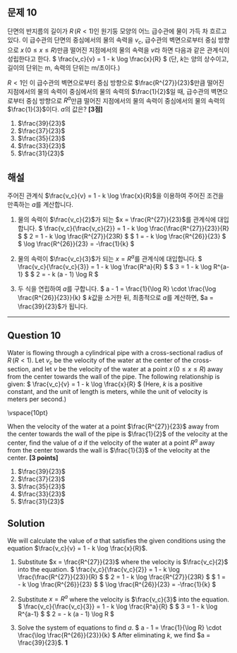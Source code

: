 ## 문제 10
단면의 반지름의 길이가 $R\,(R < 1)$인 원기둥 모양의 어느 급수관에 물이 가득 차 흐르고 있다. 이 급수관의 단면의 중심에서의 물의 속력을 $v_c$, 급수관의 벽면으로부터 중심 방향으로 $x\,(0 \leq x \leq R)$만큼 떨어진 지점에서의 물의 속력을 $v$라 하면 다음과 같은 관계식이 성립한다고 한다.
$
\frac{v_c}{v} = 1 - k \log \frac{x}{R}
$
(단, $k$는 양의 상수이고, 길이의 단위는 m, 속력의 단위는 m/초이다.)


$R < 1$인 이 급수관의 벽면으로부터 중심 방향으로 $\frac{R^{27}}{23}$만큼 떨어진 지점에서의 물의 속력이 중심에서의 물의 속력의 $\frac{1}{2}$일 때, 급수관의 벽면으로부터 중심 방향으로 $R^a$만큼 떨어진 지점에서의 물의 속력이 중심에서의 물의 속력의 $\frac{1}{3}$이다. $a$의 값은? **[3점]**

1. $\frac{39}{23}$
2. $\frac{37}{23}$
3. $\frac{35}{23}$
4. $\frac{33}{23}$
5. $\frac{31}{23}$

## 해설
주어진 관계식 $\frac{v_c}{v} = 1 - k \log \frac{x}{R}$을 이용하여 주어진 조건을 만족하는 $a$를 계산합니다.

1. 물의 속력이 $\frac{v_c}{2}$가 되는 $x = \frac{R^{27}}{23}$를 관계식에 대입합니다.
    $
    \frac{v_c}{\frac{v_c}{2}} = 1 - k \log \frac{\frac{R^{27}}{23}}{R} 
    $
    $
    2 = 1 - k \log \frac{R^{27}}{23R} 
    $
    $
    1 = - k \log \frac{R^{26}}{23}
    $
    $
    \log \frac{R^{26}}{23} = -\frac{1}{k}
    $

2. 물의 속력이 $\frac{v_c}{3}$가 되는 $x = R^a$를 관계식에 대입합니다.
    $
    \frac{v_c}{\frac{v_c}{3}} = 1 - k \log \frac{R^a}{R} 
    $
    $
    3 = 1 - k \log R^{a-1}
    $
    $
    2 = - k (a - 1) \log R
    $

3. 두 식을 연립하여 $a$를 구합니다.
    $
    a - 1 = \frac{1}{\log R} \cdot \frac{\log \frac{R^{26}}{23}}{k}
    $
    $k$값을 소거한 뒤, 최종적으로 $a$를 계산하면, $a = \frac{39}{23}$가 됩니다.

---

## Question 10
Water is flowing through a cylindrical pipe with a cross-sectional radius of $R\,(R < 1)$. Let $v_c$ be the velocity of the water at the center of the cross-section, and let $v$ be the velocity of the water at a point $x\,(0 \leq x \leq R)$ away from the center towards the wall of the pipe. The following relationship is given:
$
\frac{v_c}{v} = 1 - k \log \frac{x}{R}
$
(Here, $k$ is a positive constant, and the unit of length is meters, while the unit of velocity is meters per second.)

\vspace{10pt}

When the velocity of the water at a point $\frac{R^{27}}{23}$ away from the center towards the wall of the pipe is $\frac{1}{2}$ of the velocity at the center, find the value of $a$ if the velocity of the water at a point $R^a$ away from the center towards the wall is $\frac{1}{3}$ of the velocity at the center. **[3 points]**

1. $\frac{39}{23}$
2. $\frac{37}{23}$
3. $\frac{35}{23}$
4. $\frac{33}{23}$
5. $\frac{31}{23}$

## Solution 
We will calculate the value of $a$ that satisfies the given conditions using the equation $\frac{v_c}{v} = 1 - k \log \frac{x}{R}$.

1. Substitute $x = \frac{R^{27}}{23}$ where the velocity is $\frac{v_c}{2}$ into the equation.
    $
    \frac{v_c}{\frac{v_c}{2}} = 1 - k \log \frac{\frac{R^{27}}{23}}{R} 
    $
    $
    2 = 1 - k \log \frac{R^{27}}{23R} 
    $
    $
    1 = - k \log \frac{R^{26}}{23}
    $
    $
    \log \frac{R^{26}}{23} = -\frac{1}{k}
    $

2. Substitute $x = R^a$ where the velocity is $\frac{v_c}{3}$ into the equation.
    $
    \frac{v_c}{\frac{v_c}{3}} = 1 - k \log \frac{R^a}{R} 
    $
    $
    3 = 1 - k \log R^{a-1}
    $
    $
    2 = - k (a - 1) \log R
    $

3. Solve the system of equations to find $a$.
    $
    a - 1 = \frac{1}{\log R} \cdot \frac{\log \frac{R^{26}}{23}}{k}
    $
    After eliminating $k$, we find $a = \frac{39}{23}$. **1** 
